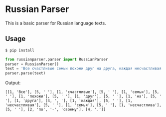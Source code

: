 # Russian Parser

This is a basic parser for Russian language texts.

## Usage

```sh
$ pip install 

```

```python
from russianparser.parser import RussianParser
parser = RussianParser()
text = 'Все счастливые семьи похожи друг на друга, каждая несчастливая семья несчастлива по-своему.'
parser.parse(text)
```

Output:

```text
[[1, 'Все'], [5, ' '], [1, 'счастливые'], [5, ' '], [1, 'семьи'], [5, ' '], [1, 'похожи'], [5, ' '], [1, 'друг'], [5, ' '], [1, 'на'], [5, ' '], [1, 'друга'], [4, ', '], [1, 'каждая'], [5, ' '], [1, 'несчастливая'], [5, ' '], [1, 'семья'], [5, ' '], [1, 'несчастлива'], [5, ' '], [2, 'по', '-', 'своему'], [4, '.']]
```
